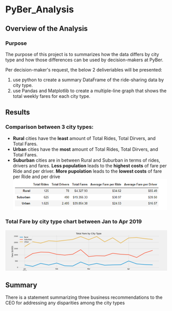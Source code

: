 # PyBer_Analysis

## Overview of the Analysis
### Purpose
The purpose of this project is to summarizes how the data differs by city type and how those differences can be used by decision-makers at PyBer.

Per decision-maker's request, the below 2 deliveriables will be presented:
1. use python to create a summary DataFrame of the ride-sharing data by city type.
2. use Pandas and Matplotlib to create a multiple-line graph that shows the total weekly fares for each city type.

## Results
### Comparison between 3 city types:
  - **Rural** cities have the **least** amount of Total Rides, Total Dirvers, and Total Fares. 
  - **Urban** cities have the **most** amount of Total Rides, Total Dirvers, and Total Fares. 
  - **Suburban** cities are in between Rural and Suburban in terms of rides, drivers and fares.
**Less population** leads to the **highest costs** of fare per Ride and per driver.
**More pupolation** leads to the **lowest costs** of fare per Ride and per drive
![](analysis/summary_data.png)


### Total Fare by city type chart between Jan to Apr 2019

![](analysis/PyBer_fare_summary.png)

## Summary

There is a statement summarizing three business recommendations to the CEO for addressing any disparities among the city types
